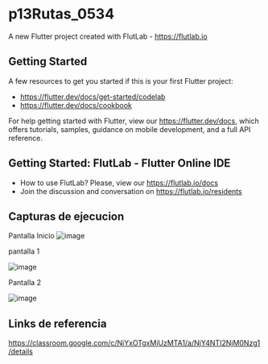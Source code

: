 # p13Rutas_0534

A new Flutter project created with FlutLab - https://flutlab.io

## Getting Started

A few resources to get you started if this is your first Flutter project:

- https://flutter.dev/docs/get-started/codelab
- https://flutter.dev/docs/cookbook

For help getting started with Flutter, view our
https://flutter.dev/docs, which offers tutorials,
samples, guidance on mobile development, and a full API reference.

## Getting Started: FlutLab - Flutter Online IDE

- How to use FlutLab? Please, view our https://flutlab.io/docs
- Join the discussion and conversation on https://flutlab.io/residents

## Capturas de ejecucion
Pantalla Inicio
![image](https://github.com/HectorRezaRamirez18/Rutas-6J-0534/assets/143548137/8910b387-824b-409f-8556-91758da095bd)

pantalla 1

![image](https://github.com/HectorRezaRamirez18/Rutas-6J-0534/assets/143548137/3933fa1d-2717-4626-a4bd-6cd459015801)

Pantalla 2

![image](https://github.com/HectorRezaRamirez18/Rutas-6J-0534/assets/143548137/8368fe05-708c-4ff3-921f-2527393a5153)

## Links de referencia

https://classroom.google.com/c/NjYxOTgxMjUzMTA1/a/NjY4NTI2NjM0Nzg1/details


